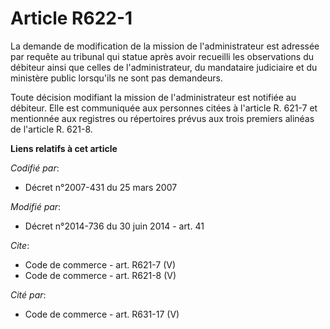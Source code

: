 # Article R622-1

La demande de modification de la mission de l'administrateur est adressée par requête au tribunal qui statue après avoir
recueilli les observations du débiteur ainsi que celles de l'administrateur, du mandataire judiciaire et du ministère public
lorsqu'ils ne sont pas demandeurs. 

Toute décision modifiant la mission de l'administrateur est notifiée au débiteur. Elle est communiquée aux personnes citées à
l'article R. 621-7 et mentionnée aux registres ou répertoires prévus aux trois premiers alinéas de l'article R. 621-8.

**Liens relatifs à cet article**

_Codifié par_:

  - Décret n°2007-431 du 25 mars 2007

_Modifié par_:

  - Décret n°2014-736 du 30 juin 2014 - art. 41

_Cite_:

  - Code de commerce - art. R621-7 (V)
  - Code de commerce - art. R621-8 (V)

_Cité par_:

  - Code de commerce - art. R631-17 (V)
